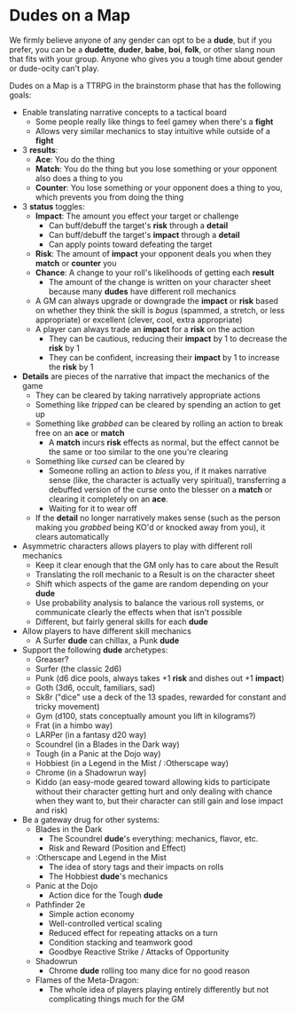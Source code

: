 # Dudes on a Map

We firmly believe anyone of any gender can opt to be a **dude**, but if you prefer, you can be a **dudette**, **duder**, **babe**, **boi**, **folk**, or other slang noun that fits with your group. Anyone who gives you a tough time about gender or dude-ocity can't play.

Dudes on a Map is a TTRPG in the brainstorm phase that has the following goals:

- Enable translating narrative concepts to a tactical board
  - Some people really like things to feel gamey when there's a **fight**
  - Allows very similar mechanics to stay intuitive while outside of a **fight**
- 3 **results**:
  - **Ace**: You do the thing
  - **Match**: You do the thing but you lose something or your opponent also does a thing to you
  - **Counter**: You lose something or your opponent does a thing to you, which prevents you from doing the thing
- 3 **status** toggles:
  - **Impact**: The amount you effect your target or challenge
    - Can buff/debuff the target's **risk** through a **detail**
    - Can buff/debuff the target's **impact** through a **detail**
    - Can apply points toward defeating the target
  - **Risk**: The amount of **impact** your opponent deals you when they **match** or **counter** you
  - **Chance**: A change to your roll's likelihoods of getting each **result**
    - The amount of the change is written on your character sheet because many **dudes** have different roll mechanics
  - A GM can always upgrade or downgrade the **impact** or **risk** based on whether they think the skill is *bogus* (spammed, a stretch, or less appropriate) or excellent (clever, cool, extra appropriate)
  - A player can always trade an **impact** for a **risk** on the action
    - They can be cautious, reducing their **impact** by 1 to decrease the **risk** by 1
    - They can be confident, increasing their **impact** by 1 to increase the **risk** by 1
- **Details** are pieces of the narrative that impact the mechanics of the game
  - They can be cleared by taking narratively appropriate actions
  - Something like *tripped* can be cleared by spending an action to get up
  - Something like *grabbed* can be cleared by rolling an action to break free on an **ace** or **match**
    - A **match** incurs **risk** effects as normal, but the effect cannot be the same or too similar to the one you're clearing
  - Something like *cursed* can be cleared by
    - Someone rolling an action to *bless* you, if it makes narrative sense (like, the character is actually very spiritual), transferring a debuffed version of the curse onto the blesser on a **match** or clearing it completely on an **ace**.
    - Waiting for it to wear off
  - If the **detail** no longer narratively makes sense (such as the person making you *grabbed* being KO'd or knocked away from you), it clears automatically
- Asymmetric characters allows players to play with different roll mechanics
  - Keep it clear enough that the GM only has to care about the Result
  - Translating the roll mechanic to a Result is on the character sheet
  - Shift which aspects of the game are random depending on your **dude**
  - Use probability analysis to balance the various roll systems, or communicate clearly the effects when that isn't possible
  - Different, but fairly general skills for each **dude**
- Allow players to have different skill mechanics
  - A Surfer **dude** can chillax, a Punk **dude**
- Support the following **dude** archetypes:
  - Greaser?
  - Surfer (the classic 2d6)
  - Punk (d6 dice pools, always takes +1 **risk** and dishes out +1 **impact**)
  - Goth (3d6, occult, familiars, sad)
  - Sk8r ("dice" use a deck of the 13 spades, rewarded for constant and tricky movement)
  - Gym (d100, stats conceptually amount you lift in kilograms?)
  - Frat (in a himbo way)
  - LARPer (in a fantasy d20 way)
  - Scoundrel (in a Blades in the Dark way)
  - Tough (in a Panic at the Dojo way)
  - Hobbiest (in a Legend in the Mist / :Otherscape way)
  - Chrome (in a Shadowrun way)
  - Kiddo (an easy-mode geared toward allowing kids to participate without their character getting hurt and only dealing with chance when they want to, but their character can still gain and lose impact and risk)
- Be a gateway drug for other systems:
  - Blades in the Dark
    - The Scoundrel **dude**'s everything: mechanics, flavor, etc.
    - Risk and Reward (Position and Effect)
  - :Otherscape and Legend in the Mist
    - The idea of story tags and their impacts on rolls
    - The Hobbiest **dude**'s mechanics
  - Panic at the Dojo
    - Action dice for the Tough **dude**
  - Pathfinder 2e
    - Simple action economy
    - Well-controlled vertical scaling
    - Reduced effect for repeating attacks on a turn
    - Condition stacking and teamwork good
    - Goodbye Reactive Strike / Attacks of Opportunity
  - Shadowrun
    - Chrome **dude** rolling too many dice for no good reason
  - Flames of the Meta-Dragon:
    - The whole idea of players playing entirely differently but not complicating things much for the GM
